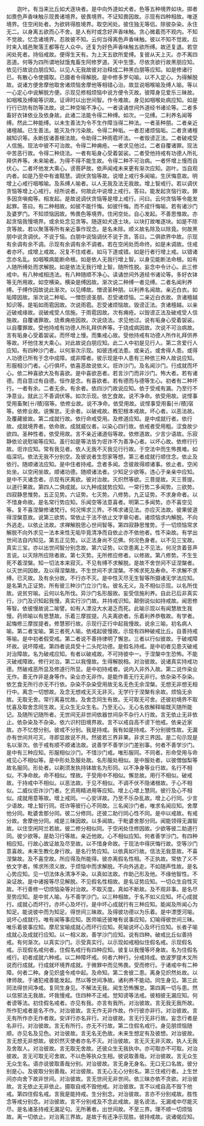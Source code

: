 <!-- { "loadSidebar": true } -->
　　迦叶。有当来比丘如犬逐块者。是中向外道如犬者。色等五种境界如块。掷者如畏色声香味触示现畏诸境界。彼畏境界。不证知畏因故。示现有四种相故。唯逐境界。住空闲处者。为欲转得胜境界。取空闲处。彼住独无等侣。除彼杂染。永住无二。以身离五欲而心不舍。是人有时或念好声香味触。贪心微着而不观内。不知不觉故。忆念诸境界。忍故彼不知。云何当得离色声香味触。彼以不知不觉故。后时来入城邑聚落王都等在人众中。还复为好色声香味触五欲所缚。故还复退。若空闲处死者。持俗戒故。便得生天有。为上天五欲所爱缚。复彼从天上灭。亦不离四恶道。何等为四所谓地狱饿鬼畜生阿修罗道。天中生堕。尽依贪欲行故黑朋应知。依见行故说白朋应知。以见人无我故彼对治释成二种黑白朋等应知。如是修诸行已。有散心令使摄取。已摄者令得解脱。是中修多罗句喻。以不入定心。为得解脱故。说诸方便舍摩他取舍诸烦恼舍摩他等相错心治。故显说咽喉喻及缚人喻。等以一心定心中说解脱方便。示现见修相烦恼中说方便令灭故。彼障身见爱乐三昧故。如咽喉及缚喻等识故。证谛时以出世间智。作令难故。身见如咽喉处病应知。如是行行已防有防等法故。说二种空喻不净心。一者读诵世间外道经书诸论等。二者多畜好衣钵依业及依身故。此诸二法能令得二种缚。如次。一见缚。二利养名闻等缚。然此二种能缚。以未生善法为令不生作障当得二种法。一者圣种朋。二者亲近诸檀越。已生善法。能灭及作污染故。令得二种垢。一者忍诸烦恼垢。二者贪诸檀越知识等。永断拔诸善根法故。令助得二种雨雹坏法。一者毁谤正法。二者破戒受人信施。现法中彼不可治故。令得二种痈疮。一者求见他过。二者自覆诸罪。现法中苦恶行故。令得二种烧法。一者有垢身心受着袈裟。二者受他持戒有功德人所礼拜供养等。未来喻者。为得不得不能生故。令得二种不可治病。一者怀增上慢而自伏心。二者坏他发大乘心。谤菩萨故。依声闻戒未来更有渐次应知。迦叶。当自观内者。如是乃至中有谁黠慧。调伏贪恼等故。说增上戒行多闻喻。生厌悔意故。明增上心戒行咽喉喻。及系缚人喻者。以人无我及法无我故。增上智戒行。若以调伏贪恼等增上心戒行。经所说者。何故此中说增上戒行。答曰。能发起贪恼行故。罪多因贪嗔痴等。相发起。是故说调伏贪恼等是增上戒行。问曰。云何贪恼等令能发起罪。答曰。有二种相故。如彼不能忏悔。如彼忏悔。而不成忏悔喻。若有诸沙门及婆罗门。不知烦恼因故。怖畏色等境界。住闲空处。自心发起。不善思惟故。亦起贪恼我慢境界。或余处念见贪等。随逐如犬逐土块。以块打故唯逐块。如是不除贪等故。若以聚落等所有亲近事作现念。是名未除。顺义故名除及以除竟。何故黑朋中说贪调伏。不说于恼。白朋中说恼调伏不说于贪。答曰。二俱欲界中故。示现有余调有余不调。示现有余调有余不调者。若在空闲处而命终。如是未调故。住戒者亦坏。成增上戒故。况复不住戒者。如马下道或错。如是行者行增上戒。以错诸念亦名乱。如咽喉病能断命根。如是依人无我行增上智。以身见能断法命根。如有人随所缚处而求解脱。如是依法无我行增上智。随所性脱。妄念中令计心。此三修戒中。有八种戒相违法。有八种随顺不净心。读诵世间外道经书诸论等。多好衣钵等无所用故。如空横染。横染是缚因故。渐次说二种缚一者见缚。二者名闻利养缚。于缚作因故说此渐次。以见缚故。憎谤圣种朋。以利养名闻故。亲近白衣。如垢障因故。渐次说二种垢。一憎怨谤圣朋。忍受诸烦恼。二亲近白衣故。贪诸檀越知识等。是垢如雨雹因故。次说雨雹。忍受诸烦恼故。毁谤正法。贪诸檀越。以亲近破戒缘故。说破戒受人信施。于雨雹因故。次有痈疮。以毁谤正法及破戒受人信施故。自覆诸罪故。烧煮痈疮因故。次说烧法。求见他过。说有垢身心受着袈裟。以自覆罪故。受他持戒有功德人所礼拜供养等。于烧成病因故。次说不可治病故。言有垢身心受着袈裟。而怀增上慢。而集戒心故。受他持戒有功德人所作礼拜供养等故。坏他住发大乘心。对此故说白朋应知。此二人中初是见行人。第二贪爱行人应知。有四种沙门者。以何渐次示现。如彼违戒法患。或亲近。或舍得人患。或得人功德已所有于念中成障。或非障者。彼示现是中人患有三种依三种人故说应知。形服相沙门者。心行俱坏。依喜恶故说依义。诳诈沙门。及名闻沙门。行成就而坏心。依二种喜欲大及有喜欲。是中喜欲恶者。若言沙门而非沙门。怖大者。若有诸德。而自意过有自德。恒作是念。有喜欲者。若有德而与德等生心。初者有二种坏行。一者有余。二者无余。有余者。依四沙门故说应知。依于受戒有漏。乃至行不净意业。就此三不善调伏等。如次示现。依乞食故。说不净命。依受用故。说悭事受用畜聚[卄/積]宿等。依修业故。说不净命。依受用故。说悭事受用畜[卄/積]宿等。依修业故。说懈怠。无余者。以破戒故。教犯根本戒故。坏心者。以恶法故。及覆藏彼故。第二成就行故。依行命戒受用。及修道应知。是中成就行者。依行故。成就境界者。依命故。成就威仪者。以染心四行故。依戒者受用粗。涩食故少欲四。圣种性者。依受用故。言不亲近诸道俗等故。依修道故。少言少语故。乐寂静依论说慰喻等应知。虽行如是等法皆为诳诈不为善净心者。以坏心故。依修行行故。诳诈应知。常有我见者。依人无我不灭我见行行故。于空法中而生怖畏难。如临深坑。依法无我不分别空。及彼说者生怨家等想。第三者成就行顺住念。依止及依行。随顺诸法应知。是中住者持戒。念者多闻。念彼故得顺诸事。依止者。空闲处坐。以空闲坐故。顺诸功德。随顺诸法者。少知足少欲等。违心于亲亲中应知。是中不灭诸念者。示现有厌离欲。彼对治故。灭炽然等欲。三菩提故。灭三菩提。以道行果故。第四人二俱成就。以九种成就势应知。一常行势二多闻势。三欲势。四寂静思惟势。五正见势。六证势。七灭势。八修势。九正证势。不求身命者。以不惜身命故。是名常行势应知。乐闻空等法意喜者。明第二多闻势。亦不喜空见等。复不喜涅槃修诸梵行。何况悕求三界。不悕求诸见法。亦应灭法故。彼果彼道得涅槃意故。说第三欲势。常依止于法不依止文字章句者。诸烦恼求内解脱。不向外逃走。以依止法故。求禅解脱思心世间智等。第四寂静思惟势。于一切烦恼常求解脱不向外求见一法本来性无垢毕竟清净而自依止亦不依他者。性不染故。有学出世间法自内知见。第五正见势。以正法身尚不见佛。何况色身者。以不见三宝故。真实三宝。亦以出世间智分别念故。第六证势。以空患离上不见法。何况贪着音声言说。以灭除所应除者故。第七灭势。无所修应修者。以修故。第八修势。不生生死不着涅槃。知一切法本来寂灭。不见有缚不求解脱。是故不舍世间不证涅槃者。以灭世间因故。及以得涅槃故。不生世间不求涅槃。不悕求死及寿命。不求解不求缚。已灭故。及有余分故。不行亦不灭。是中性灭尽无生智等所摄诸无学法应知。是名第九正证势。所有彼三种沙门立沙门名。彼名无义。及不相似示现。以名所伐故。说贫穷喻。云何以名所伐。异沙门名形服故。妄受信施利养。自此已后非真实行。沙门及识知起我慢。真实行沙门故。并持戒识知。颠倒说似如持戒故。闻思修等智。依彼慢故说二喻譬。如有人漂没大水渴乏而死。此喻示现以有闻慧故生我慢。药师喻以有思慧故。乐着三摩拔提。凡夫离欲者。乐着利养恭敬故。有学者。起悔修三摩拔提者。修慧邪行故。示现行正行中起我慢故。说余三喻。初名病人喻。第二者宝喻。第三者死人喻。依戒起彼慢故。示现有四种破戒比丘。自善持戒等喻。是中初者假受戒。第二者说不善持律明了懈怠。三者以行似彼故。于破戒障坏故。说坏障戒。第四者说具受十二头陀功德。是假名持戒。是中初者见患灭破戒对治障故。名为破戒应知。有者以破戒故。不可持彼中一。于涅槃中生恐怖。不能灭破戒障故。修行对治。第二以我慢故。生得解脱相。对治彼故。说诸真实持戒功德。然破戒恶所显及修道行所显。是中初持戒者。说内入非外入故。第二说作染业无作。善无作非是身等作。染业亦无非作。是能作善无行无非行。依杂染不杂染。依乞食无所行亦无不行依。杂染不杂染受用故无名无色无余涅槃。无想无非想无相行中。离念一切想故。及念无想戒无灭无非灭。无学行于涅槃有余故。烦恼无余故。无取无舍。常行离喜忧故。及舍念同生有故。无可取无可舍。还彼初境界不取忧喜及取舍念同生故。无众生无众生名。乃至无心。无心名依解释喻既灭随所能记。及随所记随所者。无世间无非世间依器世间杂不杂行人行故。言无依止无非依止。依杂染及不杂染。依六识村田境界故。言不以戒自高不谤下他戒。依亲近家故。亦不忆想分别。彼戒不分别。我是持戒。我有如是持戒。不分别彼性故。无漏亦有世间共可灭。寻即显故说不共。然彼若三界非果。非求三界因。是二句示现是名以渐次。依于戒有顺不顺诸法故。说善学不善学沙门差别事。何者不善学沙门。是中有三种应知。形服相似沙门。不惜沙门戒。唯形服同。不同者。形命受用与命戒见心不相似等。是中形处及服处故。名形服处相似。是中服处者。以彼僧伽梨等故名服同。形处者。以剃须发执持钵故名为形同。以不净身等业行故。名行不相似。不净命故。命不相似。悭故。于受用中不相似。懈怠故。用行不相似。破戒故。于持戒中不相似。以恶法故。于见不相似。不调不伏不隐诸根故。于心不相似。二威仪诳诈沙门者。乞资用精进用等应知。增上心增上慧同。彼行及心不相似。成就用意等故。增上戒同。一心安详故。乃至不乐杂乱故。增上心行同。少言少语故。增上智行同。诳诈等彼行心不同故。三名闻沙门者。唯求名闻应知。舍摩他分同。毗婆舍那分同。彼二分修同。还彼二助行同心性不同。是中以戒故。有戒分故。舍摩他分同。戒是三昧因故。以多闻故。于毗婆舍那分同。闻能领得无漏智故。以住空闲阿兰若故。彼二修分相似同。于空闲处住修因故。少欲等彼二助道行同。彼少欲等。是助习行等故。亲近他故。心不相似应知。何者善学沙门。有四种相应知。行故心故证故及尽至故。以不惜身命故。于现法中得厌悔行故。空等沙门意喜故。未来生教化身行故。是名行势应知。以依真如行故。信法无我意故。不喜涅槃故。及不喜空故。所应得及所能得。彼亦离假名性相。不正执故。常依了义不依文字者。悕求所须义故。于烦恼中而求解脱。不向外逃走。不如随声性故。是名心势应知。见一切法体永清净不染。以真如法故。作助己形及他。不缘他智性。不染证故。是中诸报等尽见解脱。不见假名性相故。是名证势应知。一切众生自性灭故。不行善修一切烦恼染等对治故。不取灭度。真如不断故。及不观非事。是名尽至势应知。是中贫人喻。与不善学沙门。以三种相故。于名不如义应知。坏心成就行。成就心而坏行。亦坏心及坏行。是中坏心成就行有三种应知。能闻及所闻心为知足。能说彼中而为知足。得世间三昧故。及得彼功德以为乐着。是中漂堕河喻。说坏心成就行。唯有闻等事应知。医师喻还彼唯有说事应知。幻喻得彼世间三昧。唯乐着彼事应知。摩尼宝喻成就心而坏行应知。死喻说坏心及坏行应知。长者子喻成就心及成就行应知。以一相义故。善学沙门应知。说有四种。破戒比丘似善持戒。有何渐次。以真实沙门。示受真实行。以示现如戒相似住假名戒。示现假名戒。示现假名戒何者。住假名戒行有四种应知。彼复以我慢等坏身故。名为住假名戒行。初者成就六种戒。以二种障坏戒。何者六种行。分戒持成。依波罗提木叉所说而行成就。行成就坏境界成就。于微罪中而见怖畏。受而修行。于诸戒中有二种障。何者二种。身见炽盛令戒中起。及命知。第二舍彼二患。离身见炽然处故。以律师故。于诸犯戒善能发起。然以等世间净故。诸利养不能动。同生身见。第三此同法得世间净戒。复同生身见。不解法无我。闻生恐怖懈怠。第四离一切与患。然以信邪法无我故。坏我慢戒。住四种不正戒。觉知谤等法戒。彼相彼无漏应知。何者谤等法。初住假名戒者。亦见有我。亦言有我所。对治彼故。言无我无我所故。所作犯戒者是名不作。对治彼故。言无作无非作故。作行彼亦非行。对治彼故。言无有所作亦无作者故。安详行亦名非行。对治彼故。言无行无非行故。妄念行者是名非行。对治彼故。言无有所行。亦无不行故。第二住假名戒行。身见朋烦恼随顺。亦见名及见色。对治彼故。言无名无色故。未来生想定有及彼想。对治彼故。言无想无非想故。彼炽然灭使者亦名不灭。对治彼故。言无灭无非灭故。执人无我及舍取人。对治彼故。言无取无舍故。还彼众生无我执中。亦可取亦不可取。对治彼故。言无可取无可舍故。不以色等执众生相。彼说取善哉。对治彼故。言无众生无众生名。语亦说彼取善哉分别。对治彼故。言无身无身名。无口无口名故。彼分别是心。及彼取分别善哉。对治彼故。言无心无心分别名。第三住戒行者。上生世间亦向舍下故非世间。对治彼故。言无世间无非世间。依三昧亦依不贪欲。对治彼故。言无依止无非依止。摄取自戒不毁他戒。对治彼故。言不以戒自高不毁下他戒。第四住假名戒。言我是能持戒。生分别念。对治彼故。言亦不分别戒故。胜性念等戒分别念。对治彼故。言不分别戒及不念此戒故。是名谤法。无漏戒中尽能灭尽。是名诸圣持戒无漏足句。无所著者。出世间故。不至三界。理不顺一切烦恼故。离一切依止。对治离三界故。是故于有还净示现胜。彼持戒故。说诸偈应知。
